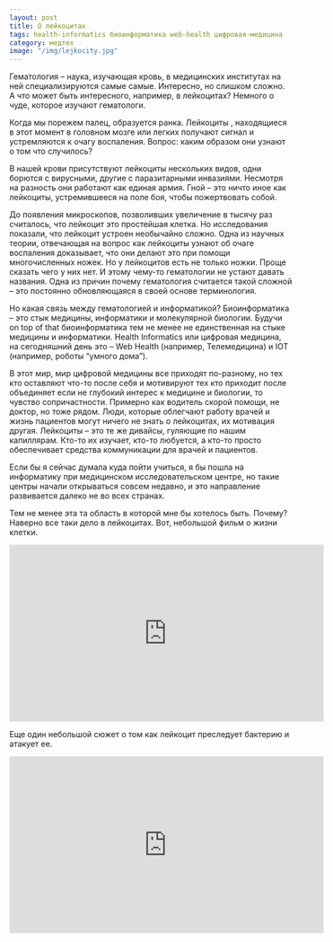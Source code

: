 ```yaml
---
layout: post
title: О лейкоцитах 
tags: health-informatics биоинформатика web-health цифровая-медицина
category: медтех
image: "/img/lejkocity.jpg"
---
```


<p class="lead">Гематология – наука, изучающая кровь, в медицинских институтах на ней специализируются самые самые. Интересно, но слишком сложно. А что может быть интересного, например, в лейкоцитах? Немного о чуде, которое изучают гематологи.</p>


Когда мы порежем палец, образуется ранка. Лейкоциты , находящиеся в этот момент в головном мозге или легких получают сигнал и устремляются к очагу воспаления. Вопрос: каким образом они узнают о том что случилось?

В нашей крови присутствуют лейкоциты нескольких видов, одни борются с вирусными, другие с паразитарными инвазиями. Несмотря на разность они работают как единая армия. Гной – это ничто иное как лейкоциты, устремившееся на поле боя, чтобы пожертвовать собой. 

До появления микроскопов, позволивших увеличение в тысячу раз считалось, что лейкоцит это простейшая клетка. Но исследования показали, что лейкоцит устроен необычайно сложно. Одна из научных теории, отвечающая на вопрос как лейкоциты узнают об очаге воспаления доказывает, что они делают это при помощи многочисленных ножек. Но у лейкоцитов есть не только ножки. Проще сказать чего у них нет. И этому чему-то гематологии не устают давать названия. Одна из причин почему гематология считается такой сложной – это постоянно обновляющаяся в своей основе терминология.

Но какая связь между гематологией и информатикой? Биоинформатика – это стык медицины, информатики и молекулярной биологии. Будучи on top of that биоинформатика тем не менее не единственная на стыке медицины и информатики. Health Informatics или цифровая медицина, на сегодняшний день это – Web Health (например, Телемедицина) и IOT (например, роботы “умного дома”).

В этот мир, мир цифровой медицины все приходят по-разному, но тех кто оставляют что-то после себя и мотивируют тех кто приходит после объединяет если не глубокий интерес к медицине и биологии, то чувство сопричастности. Примерно как водитель скорой помощи, не доктор, но тоже рядом. Люди, которые облегчают работу врачей и жизнь пациентов могут ничего не знать о лейкоцитах, их мотивация другая. Лейкоциты – это те же дивайсы, гуляющие по нашим капиллярам. Кто-то их изучает, кто-то любуется, а кто-то просто обеспечивает средства коммуникации для врачей и пациентов.

Если бы я сейчас думала куда пойти учиться, я бы пошла на информатику при медицинском исследовательском центре, но такие центры начали открываться совсем недавно, и это направление развивается далеко не во всех странах.

Тем не менее эта та область в которой мне бы хотелось быть. Почему? Наверно все таки дело в лейкоцитах. Вот, небольшой фильм о жизни клетки.

<iframe class="center-media page-media" width="560" height="315" src="https://www.youtube.com/embed/B_zD3NxSsD8" frameborder="0" allow="autoplay; encrypted-media" allowfullscreen></iframe>

Еще один небольшой сюжет о том как лейкоцит преследует бактерию и атакует ее. 

<iframe class="center-media page-media" width="560" height="315" src="https://www.youtube.com/embed/JnlULOjUhSQ" frameborder="0" allow="autoplay; encrypted-media" allowfullscreen></iframe>
